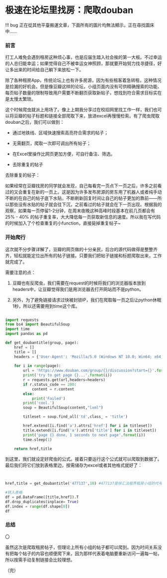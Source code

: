 # 极速在论坛里找房：爬取douban

!!! bug
    正在從其他平臺搬運文章，下面所有的圖片均無法顯示，正在尋找圖床中……

### 前言

打工人难免会遇到租房这种烦心事，也是应届生踏入社会挨的第一大板。不过幸运的人总归能幸运；如果觉得自己不被幸运女神照顾，那就要开始努力找寻捷径，好让多出来的时间给自己躺下来放松一下。


除了各种租房App，传统论坛上也有许多房源，因为有些租客着急转租，这种情况是捡漏的好机会。但是像豆瓣这样的论坛，小组页面内没有可供精确搜索的功能、每页帖子数量的限制导致用户需要不断翻页获取新帖子，想找到符合需求目标实在是太慢太繁琐。


这个时候爬虫就派上用场了。像上上期我分享过在校招网里找工作一样，我们也可以将豆瓣的帖子标题和链接全部爬取下来，放进excel再慢慢检索。有了爬虫爬取douban之后，我们可以做到：



- 通过地铁线、区域快速搜索高亮符合需求的帖子；

- 无需翻页，爬取一次即可调出所有帖子；

- 在Excel里操作比网页更加方便，可自行备注、筛选。

- 去除重复的帖子



去除重复的帖子：

如果经常在豆瓣找房的同学就会发现，自己每看完一页点下一页之后，许多之前看过的又会重复在新的一页上。这是因为许多发布房源的房东用了机器人或者纯手动不断的在自己的帖子底下水贴，不断刷新回复时间让自己的帖子更加的靠前——所以那些没有水贴的帖子就会往下沉，之前看过的帖子就会在下一页出现。根据我的观察，如果每一页停留1-2分钟，在周末夜晚这种高峰时段基本在前几页都会有25% - 40% 的帖子重复率，大大降低每一页获取新信息的速度。所以我在写代码的时候加入了个检查重复的小function，直接毙掉重复帖子~



### 开始爬行



这次就不分步骤详解了，豆瓣的网页做的十分亲民，后台的源代码做得是整整齐齐，轻松就能定位出所有的帖子链接。只要我们把帖子链接和标题爬取出来，工作就完成了。

需要注意的点：

1. 豆瓣也有反爬虫，我们需要在request的时候将我们的浏览器版本放到headers中，让豆瓣觉得我们是用浏览器去打开网站而不是python。

2. 另外，为了避免链接请求过快被封锁IP，我们在爬取每一页之后让python休眠1秒，所以还需要用到time这个库。

```python

import requests
from bs4 import BeautifulSoup
import time
import pandas as pd

def get_doubantitle(group, page):
    href = []
    title = []
    headers = {'User-Agent': 'Mozilla/5.0 (Windows NT 10.0; Win64; x64) AppleWebKit/537.36 (KHTML, like Gecko) Chrome/84.0.4147.135 Safari/537.36'}
    
    for i in range(page):
        url = 'https://www.douban.com/group/{}/discussion?start={}'.format(group,i*25)
        print('try to get page {}...'.format(i))
        r = requests.get(url,headers=headers)
        if r.status_code == 200:
            content = r.content
        else:
            print('Failed')
        print('cool.')
        soup = BeautifulSoup(content,"lxml")

        titleset = soup.find_all('td',class_ = 'title')

        href.extend([i.find('a').attrs['href'] for i in titleset])
        title.extend([i.find('a').attrs['title'] for i in titleset])
        print('page {} done, 1 seconds to next page'.format(i))
        time.sleep(1)
        
    return href,title

```


到这里，我们就设定好爬虫的公式。接着只要运行这个公式就可以爬取到数据了。最后我们将它们放到表格里边，按需储存为excel或者其他格式就好了：

```python


href,title = get_doubantitle('477137',10) #477137是徐汇法租界租房小组的代号，在小组的url上面哦~10代表要爬取10页。

#转入表格
df = pd.DataFrame([title,href]).T
df.drop_duplicates(inplace= True)
df.index = range(df.shape[0])
df


```

### 总结



〇

虽然这次是爬取租房帖子，但理论上所有小组的帖子都可以爬到。因为时间关系没有把每个帖子的内容也顺便爬下来，因为那样代表着电脑要重新访问一遍每一帖，所以按需手动复制链接会比较理想。



（完）

